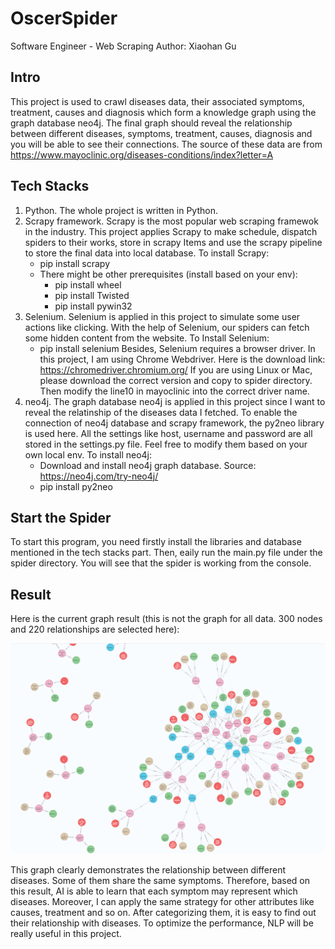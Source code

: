 # OscerSpider
Software Engineer - Web Scraping
Author: Xiaohan Gu

## Intro 
This project is used to crawl diseases data, their associated symptoms, treatment, causes and diagnosis which form a knowledge graph using the graph database neo4j.
The final graph should reveal the relationship between different diseases, symptoms, treatment, causes, diagnosis and you will be able to see their connections.
The source of these data are from https://www.mayoclinic.org/diseases-conditions/index?letter=A

## Tech Stacks
1. Python. The whole project is written in Python.
2. Scrapy framework. Scrapy is the most popular web scraping framewok in the industry. This project applies Scrapy to make schedule, dispatch spiders to their works,
   store in scrapy Items and use the scrapy pipeline to store the final data into local database.
   To install Scrapy:
   - pip install scrapy
   - There might be other prerequisites (install based on your env):
      - pip install wheel
      - pip install Twisted
      - pip install pywin32
3. Selenium. Selenium is applied in this project to simulate some user actions like clicking. With the help of Selenium, our spiders can fetch some hidden content
   from the website.
   To Install Selenium:
   - pip install selenium
   Besides, Selenium requires a browser driver. In this project, I am using Chrome Webdriver. Here is the download link: https://chromedriver.chromium.org/
   If you are using Linux or Mac, please download the correct version and copy to spider directory. Then modify the line10 in mayoclinic into the correct 
   driver name.
4. neo4j. The graph database neo4j is applied in this project since I want to reveal the relatinship of the diseases data I fetched. To enable the connection of
   neo4j database and scrapy framework, the py2neo library is used here. All the settings like host, username and password are all stored in the settings.py file.
   Feel free to modify them based on your own local env.
   To install neo4j:
   - Download and install neo4j graph database. Source: https://neo4j.com/try-neo4j/
   - pip install py2neo

## Start the Spider
To start this program, you need firstly install the libraries and database mentioned in the tech stacks part. Then, eaily run the main.py file under the spider
directory. You will see that the spider is working from the console.

## Result
Here is the current graph result (this is not the graph for all data. 300 nodes and 220 relationships are selected here):

![Screenshot](https://github.com/Willisgxh/OscerSpider/blob/master/Oscer.PNG)

This graph clearly demonstrates the relationship between different diseases. Some of them share the same symptoms. Therefore, based on this result, AI is able to 
learn that each symptom may represent which diseases. Moreover, I can apply the same strategy for other attributes like causes, treatment and so on. After categorizing
them, it is easy to find out their relationship with diseases. To optimize the performance, NLP will be really useful in this project.


